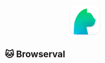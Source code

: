 <p align="center">
  <img src="/preview/Icon.png?raw=true" alt="" height="100" />
</p>

# 🐱 Browserval
